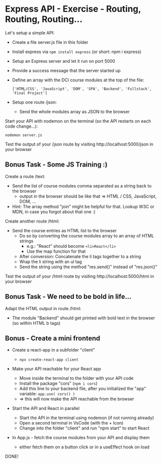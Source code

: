 # Express API - Exercise - Routing, Routing, Routing...

Let's setup a simple API:

* Create a file server.js file in this folder
* Install express via `npm install express` (or short: npm i express)
* Setup an Express server and let it run on port 5000
* Provide a success message that the server started up
* Define an array with the DCI course modules at the top of the file:

    `['HTML/CSS', 'JavaScript', 'DOM', 'SPA', 'Backend', 'Fullstack', 'Final Project']`
* Setup one route /json: 
    * Send the whole modules array as JSON to the browser

Start your API with nodemon on the terminal (so the API restarts on each code change...): 

`nodemon server.js`

Test the output of your /json route by visiting http://localhost:5000/json in your browser

## Bonus Task - Some JS Training :)

Create a route /text: 
* Send the list of course modules comma separated as a string back to the browser
    * output in the browser should be like that => HTML / CSS, JavaScript, DOM, ...
* Hint: The array method "join" might be helpful for that. Lookup W3C or MDN, in case you forgot about that one :)

Create another route /html: 
* Send the course entries as HTML list to the browser
    * Do so by converting the course modules array to an array of HTML strings 
        * e.g.: "React" should become `<li>React</li>`    
        * Use the map function for that
    * After conversion: Concatenate the li tags together to a string
	* Wrap the li string with an ul tag
	* Send the string using the method "res.send()" instead of "res.json()"

Test the output of your /html route by visiting http://localhost:5000/html in your browser


## Bonus Task - We need to be bold in life...

Adapt the HTML output in route /html:

* The module "Backend" should get printed with bold text in the browser (so within HTML b tags)

## Bonus - Create a mini frontend

* Create a react-app in a subfolder "client"
    - `npx create-react-app client`

* Make your API reachable for your React app
	* Move inside the terminal to the folder with your API code
	* Install the package "cors" (`npm i cors`)
	* Add this line to your backend file, after you initialized the "app" variable: `app.use( cors() ) `
	* => this will now make the API reachable from the browser

* Start the API and React in parallel
    * Start the API in the terminal using nodemon (if not running already)
    * Open a second terminal in VsCode (with the + Icon)
    * Change into the folder "client" and run "npm start" to start React

* In App.js - fetch the course modules from your API and display them
    * either fetch them on a button click or in a useEffect hook on load

DONE!
